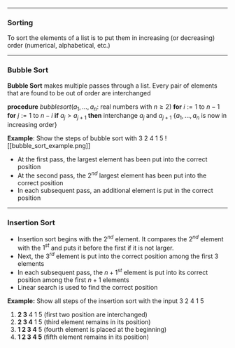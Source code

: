 - - -
### Sorting
To sort the elements of a list is to put them in increasing (or decreasing) order (numerical, alphabetical, etc.)

- - -
### Bubble Sort
**Bubble Sort** makes multiple passes through a list. Every pair of elements that are found to be out of order are interchanged

**procedure** *bubblesort*($a_1, \dots, a_n$: real numbers with $n\geq 2$)
**for** $i:=1$ to $n-1$
	**for** $j := 1$ to $n-i$
		**if** $a_{j}>a_{j+1}$ **then** interchange $a_{j}$ and $a_{j+1}$ 
{$a_{1},\dots,a_{n}$ is now in increasing order}

**Example**: Show the steps of bubble sort with 3 2 4 1 5
![[bubble_sort_example.png]]
- At the first pass, the largest element has been put into the correct position
- At the second pass, the $2^{nd}$ largest element has been put into the correct position
- In each subsequent pass, an additional element is put in the correct position

- - -
### Insertion Sort
- Insertion sort begins with the $2^{nd}$ element. It compares the $2^{nd}$ element with the $1^{st}$ and puts it before the first if it is not larger.
- Next, the $3^{rd}$ element is put into the correct position among the first 3 elements
- In each subsequent pass, the $n+1^{st}$ element is put into its correct position among the first $n+1$ elements
- Linear search is used to find the correct position

**Example:** Show all steps of the insertion sort with the input 3 2 4 1 5
1. **2 3** 4 1 5 (first two position are interchanged)
2. **2 3 4** 1 5 (third element remains in its position)
3. **1 2 3 4** 5 (fourth element is placed at the beginning)
4. **1 2 3 4 5** (fifth element remains in its position)